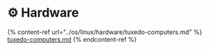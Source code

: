 # ⚙ Hardware

{% content-ref url="../os/linux/hardware/tuxedo-computers.md" %}
[tuxedo-computers.md](../os/linux/hardware/tuxedo-computers.md)
{% endcontent-ref %}
